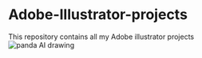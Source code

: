 # Adobe-Illustrator-projects
This repository contains all my Adobe illustrator projects
![panda AI drawing](https://user-images.githubusercontent.com/56188746/136705340-17a396a5-f6c4-45dc-803d-a9383db3be6c.png)

